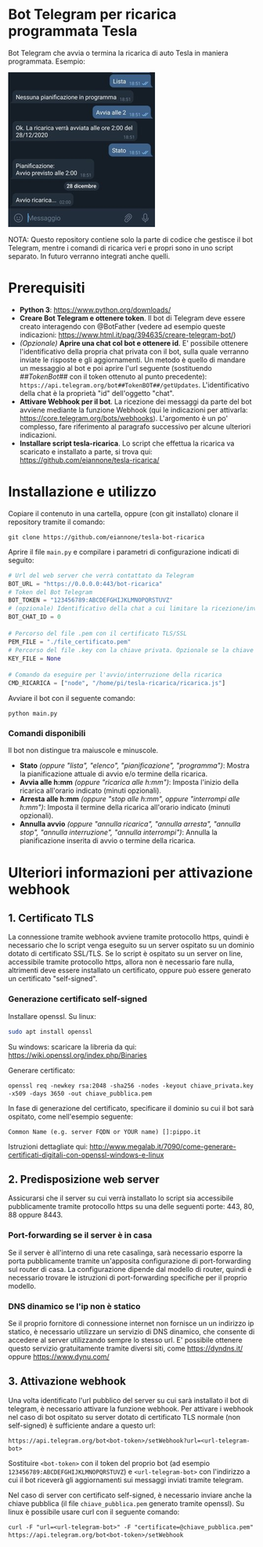 # Bot Telegram per ricarica programmata Tesla
Bot Telegram che avvia o termina la ricarica di auto Tesla in maniera programmata.
Esempio:

![Schermata bot](https://raw.githubusercontent.com/eiannone/tesla-bot-ricarica/main/schermata.jpg)

NOTA: Questo repository contiene solo la parte di codice che gestisce il bot Telegram, mentre i comandi di ricarica veri e propri sono in uno script separato.
In futuro verranno integrati anche quelli.

# Prerequisiti
* **Python 3**: https://www.python.org/downloads/
* **Creare Bot Telegram e ottenere token**. Il bot di Telegram deve essere creato interagendo con @BotFather (vedere ad esempio queste indicazioni: https://www.html.it/pag/394635/creare-telegram-bot/)
* *(Opzionale)* **Aprire una chat col bot e ottenere id**. E' possibile ottenere l'identificativo della propria chat privata con il bot, sulla quale verranno inviate le risposte e gli aggiornamenti. Un metodo è quello di mandare un messaggio al bot e poi aprire l'url seguente (sostituendo *##TokenBot##* con il token ottenuto al punto precedente): `https://api.telegram.org/bot##TokenBOT##/getUpdates`. L'identificativo della chat è la proprietà "id" dell'oggetto "chat".
* **Attivare Webhook per il bot**. La ricezione dei messaggi da parte del bot avviene mediante la funzione Webhook (qui le indicazioni per attivarla: https://core.telegram.org/bots/webhooks). L'argomento è un po' complesso, fare riferimento al paragrafo successivo per alcune ulteriori indicazioni.
* **Installare script tesla-ricarica**. Lo script che effettua la ricarica va scaricato e installato a parte, si trova qui: https://github.com/eiannone/tesla-ricarica/

# Installazione e utilizzo
Copiare il contenuto in una cartella, oppure (con git installato) clonare il repository tramite il comando:
```
git clone https://github.com/eiannone/tesla-bot-ricarica
```
Aprire il file `main.py` e compilare i parametri di configurazione indicati di seguito:
```python
# Url del web server che verrà contattato da Telegram
BOT_URL = "https://0.0.0.0:443/bot-ricarica"
# Token del Bot Telegram
BOT_TOKEN = "123456789:ABCDEFGHIJKLMNOPQRSTUVZ"
# (opzionale) Identificativo della chat a cui limitare la ricezione/invio dei comandi
BOT_CHAT_ID = 0

# Percorso del file .pem con il certificato TLS/SSL
PEM_FILE = "./file_certificato.pem"
# Percorso del file .key con la chiave privata. Opzionale se la chiave privata è già inclusa nel file .pem
KEY_FILE = None

# Comando da eseguire per l'avvio/interruzione della ricarica
CMD_RICARICA = ["node", "/home/pi/tesla-ricarica/ricarica.js"]
```

Avviare il bot con il seguente comando:
```
python main.py
```
### Comandi disponibili
Il bot non distingue tra maiuscole e minuscole.
* **Stato** *(oppure "lista", "elenco", "pianificazione", "programma")*: Mostra la pianificazione attuale di avvio e/o termine della ricarica.
* **Avvia alle h:mm** *(oppure "ricarica alle h:mm")*: Imposta l'inizio della ricarica all'orario indicato (minuti opzionali).
* **Arresta alle h:mm** *(oppure "stop alle h:mm", oppure "interrompi alle h:mm")*: Imposta il termine della ricarica all'orario indicato (minuti opzionali).
* **Annulla avvio** *(oppure "annulla ricarica", "annulla arresta", "annulla stop", "annulla interruzione", "annulla interrompi")*: Annulla la pianificazione inserita di avvio o termine della ricarica.

# Ulteriori informazioni per attivazione webhook
## 1. Certificato TLS
La connessione tramite webhook avviene tramite protocollo https, quindi è necessario che lo script venga eseguito su un server ospitato su un dominio dotato di certificato SSL/TLS.
Se lo script è ospitato su un server on line, accessibile tramite protocollo https, allora non è necessario fare nulla, altrimenti deve essere installato un certificato, oppure può essere generato un certificato "self-signed".

### Generazione certificato self-signed
Installare openssl. Su linux:
```bash
sudo apt install openssl
```
Su windows: scaricare la libreria da qui: https://wiki.openssl.org/index.php/Binaries

Generare certificato:
```
openssl req -newkey rsa:2048 -sha256 -nodes -keyout chiave_privata.key -x509 -days 3650 -out chiave_pubblica.pem
```
In fase di generazione del certificato, specificare il dominio su cui il bot sarà ospitato, come nell'esempio seguente:
```
Common Name (e.g. server FQDN or YOUR name) []:pippo.it
```
Istruzioni dettagliate qui: http://www.megalab.it/7090/come-generare-certificati-digitali-con-openssl-windows-e-linux

## 2. Predisposizione web server
Assicurarsi che il server su cui verrà installato lo script sia accessibile pubblicamente tramite protocollo https su una delle seguenti porte: 443, 80, 88 oppure 8443.

### Port-forwarding se il server è in casa
Se il server è all'interno di una rete casalinga, sarà necessario esporre la porta pubblicamente tramite un'apposita configurazione di port-forwarding sul router di casa.
La configurazione dipende dal modello di router, quindi è necessario trovare le istruzioni di port-forwarding specifiche per il proprio modello.

### DNS dinamico se l'ip non è statico
Se il proprio fornitore di connessione internet non fornisce un un indirizzo ip statico, è necessario utilizzare un servizio di DNS dinamico, che consente di accedere al server utilizzando sempre lo stesso url.
E' possibile ottenere questo servizio gratuitamente tramite diversi siti, come https://dyndns.it/ oppure https://www.dynu.com/

## 3. Attivazione webhook
Una volta identificato l'url pubblico del server su cui sarà installato il bot di telegram, è necessario attivare la funzione webhook.
Per attivare i webhook nel caso di bot ospitato su server dotato di certificato TLS normale (non self-signed) è sufficiente andare a questo url:
```
https://api.telegram.org/bot<bot-token>/setWebhook?url=<url-telegram-bot>
```
Sostituire `<bot-token>` con il token del proprio bot (ad esempio `123456789:ABCDEFGHIJKLMNOPQRSTUVZ`) e `<url-telegram-bot>` con l'indirizzo a cui il bot riceverà gli aggiornamenti sui messaggi inviati tramite telegram.

Nel caso di server con certificato self-signed, è necessario inviare anche la chiave pubblica (il file `chiave_pubblica.pem` generato tramite openssl).
Su linux è possibile usare curl con il seguente comando:
```
curl -F "url=<url-telegram-bot>" -F "certificate=@chiave_pubblica.pem" https://api.telegram.org/bot<bot-token>/setWebhook
```
